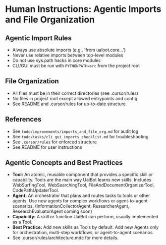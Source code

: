 # Human Instructions: Agentic Imports and File Organization

## Agentic Import Rules
- Always use absolute imports (e.g., 'from uaibot.core...')
- Never use relative imports between top-level modules
- Do not use sys.path hacks in core modules
- CLI/GUI must be run with `PYTHONPATH=src` from the project root

## File Organization
- All files must be in their correct directories (see .cursor/rules)
- No files in project root except allowed entrypoints and config
- See README and .cursor/rules for up-to-date structure

## References
- See `todo/improvements/imports_and_file_org.md` for audit log
- See `todo/tasks/cli_gui_imports_checklist.md` for troubleshooting
- See `.cursor/rules` for enforced structure
- See README for user instructions

## Agentic Concepts and Best Practices
- **Tool:** An atomic, reusable component that provides a specific skill or capability. Tools are the main way UaiBot learns new skills. Includes WebSurfingTool, WebSearchingTool, FileAndDocumentOrganizerTool, CodePathUpdaterTool.
- **Agent:** An orchestrator that plans and routes tasks to tools or other agents. Use new agents for complex workflows or agent-to-agent scenarios. (InformationCollectorAgent, ResearcherAgent, ResearchEvaluatorAgent coming soon)
- **Capability:** A skill or function UaiBot can perform, usually implemented as a Tool.
- **Best Practice:** Add new skills as Tools by default. Add new Agents only for orchestration, multi-step workflows, or agent-to-agent scenarios.
- See .cursor/rules/architecture.mdc for more details. 